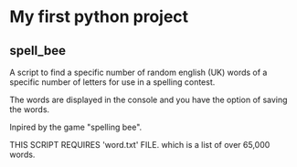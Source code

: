 # My first python project 
## spell_bee

A script to find a specific number of random english (UK) words
of a specific number of letters for use in a spelling contest.

The words are displayed in the console and you have the option
of saving the words.

Inpired by the game "spelling bee".

THIS SCRIPT REQUIRES 'word.txt' FILE. which is a list of over
65,000 words.
